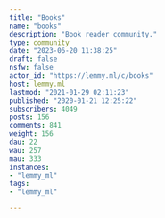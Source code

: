 ```yaml
---
title: "Books" 
name: "books"
description: "Book reader community."
type: community
date: "2023-06-20 11:38:25"
draft: false
nsfw: false
actor_id: "https://lemmy.ml/c/books"
host: lemmy.ml
lastmod: "2021-01-29 02:11:23"
published: "2020-01-21 12:25:22"
subscribers: 4049
posts: 156
comments: 841
weight: 156
dau: 22
wau: 257
mau: 333
instances:
- "lemmy_ml"
tags: 
- "lemmy_ml"

---
```

